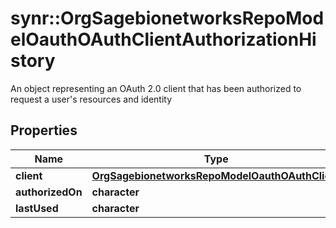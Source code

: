 # synr::OrgSagebionetworksRepoModelOauthOAuthClientAuthorizationHistory

An object representing an OAuth 2.0 client that has been authorized to request a user's resources and identity

## Properties
Name | Type | Description | Notes
------------ | ------------- | ------------- | -------------
**client** | [**OrgSagebionetworksRepoModelOauthOAuthClient**](org.sagebionetworks.repo.model.oauth.OAuthClient.md) |  | [optional] 
**authorizedOn** | **character** |  | [optional] 
**lastUsed** | **character** |  | [optional] 


